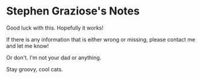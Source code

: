 # Stephen Graziose's Notes

Good luck with this. Hopefully it works!

If there is any information that is either wrong or missing, please contact me and let me know!

Or don't. I'm not your dad or anything.

Stay groovy, cool cats.
